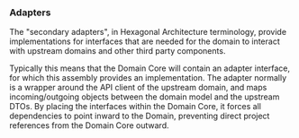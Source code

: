 ﻿### Adapters
The "secondary adapters", in Hexagonal Architecture terminology, provide implementations for interfaces
that are needed for the domain to interact with upstream domains and other third party components.

Typically this means that the Domain Core will contain an adapter interface, for which this assembly provides 
an implementation. The adapter normally is a wrapper around the API client of the upstream domain, and
maps incoming/outgoing objects between the domain model and the upstream DTOs. By placing the interfaces within
the Domain Core, it forces all dependencies to point inward to the Domain, preventing direct project references
from the Domain Core outward.